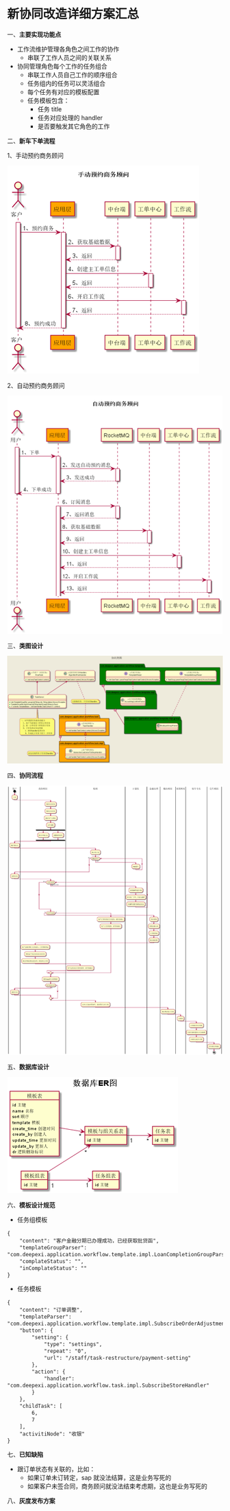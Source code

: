 # 新协同改造详细方案汇总

一、**主要实现功能点**

- 工作流维护管理各角色之间工作的协作
  - 串联了工作人员之间的关联关系
- 协同管理角色每个工作的任务组合
  - 串联工作人员自己工作的顺序组合
  - 任务组内的任务可以灵活组合
  - 每个任务有对应的模板配置
  - 任务模板包含：
    - 任务 title
    - 任务对应处理的 handler
    - 是否要触发其它角色的工作

二、**新车下单流程**

1、手动预约商务顾问

![avatar](./out/plantuml/1.手动预约商务顾问/手动预约商务顾问.png)

2、自动预约商务顾问

![avatar](./out/plantuml/2.自动预约商务顾问/自动预约商务顾问.png)

三、**类图设计**

![avatar](./out/plantuml/4.协同类图/协同类图.png)

四、**协同流程**

![avatar](./out/plantuml/3.新车协同流程/3.新车协同流程.png)

五、**数据库设计**

![avatar](./out/plantuml/5.协同数据库设计/数据库ER图.png)

六、**模板设计规范**

- 任务组模板

```
{
    "content": "客户金融分期已办理成功，已经获取批贷函",
    "templateGroupParser": "com.deepexi.application.workflow.template.impl.LoanCompletionGroupParser",
    "complateStatus": "",
    "inComplateStatus": ""
}
```

- 任务模板

```
{
    "content": "订单调整",
    "templateParser": "com.deepexi.application.workflow.template.impl.SubscribeOrderAdjustmenParser",
    "button": {
        "setting": {
            "type": "settings",
            "repeat": "0",
            "url": "/staff/task-restructure/payment-setting"
        },
        "action": {
            "handler": "com.deepexi.application.workflow.task.impl.SubscribeStoreHandler"
        }
    },
    "childTask": [
        6,
        7
    ],
    "activitiNode": "收银"
}
```

七、**已知缺陷**

- 跟订单状态有关联的，比如：
  - 如果订单未订转定，sap 就没法结算，这是业务写死的
  - 如果客户未签合同，商务顾问就没法结束考虑期，这也是业务写死的

八、**灰度发布方案**

